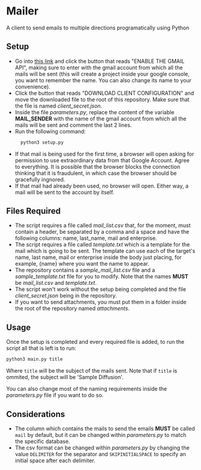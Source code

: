 # Mailer

A client to send emails to multiple directions programatically using Python

## Setup

- Go into [this link](https://developers.google.com/gmail/api/quickstart/python) and click the button that reads "ENABLE THE GMAIL API", making sure to enter with the gmail account from which all the mails will be sent (this will create a project inside your google console, you want to remember the name. You can also change its name to your convenience).
- Click the button that reads "DOWNLOAD CLIENT CONFIGURATION" and move the downloaded file to the root of this repository. Make sure that the file is named _client\_secret.json_.
- Inside the file _parameters.py_, replace the content of the variable **MAIL_SENDER** with the name of the gmail account from which all the mails will be sent and comment the last 2 lines.
- Run the following command:
  ```python
    python3 setup.py
  ```
- If that mail is being used for the first time, a browser will open asking for permission to use extraordinary data from that Google Account. Agree to everything. It is possible that the browser blocks the connection thinking that it is fraudulent, in which case the browser should be gracefully ingnored.
- If that mail had already been used, no browser will open. Either way, a mail will be sent to the account by itself.

## Files Required

- The script requires a file called _mail\_list.csv_ that, for the moment, must contain a header, be separated by a comma and a space and have the following columns: name, last_name, mail and enterprise.
- The script requires a file called _template.txt_ which is a template for the mail which is going to be sent. The template can use each of the target's name, last name, mail or enterprise inside the body just placing, for example, {name} where you want the name to appear.
- The repository contains a _sample\_mail\_list.csv_ file and a _sample\_template.txt_ file for you to modify. Note that the names **MUST** be _mail\_list.csv_ and _template.txt_.
- The script won't work without the setup being completed and the file _client\_secret.json_ being in the repository.
- If you want to send attachments, you must put them in a folder inside the root of the repository named _attachments_.

## Usage

Once the setup is completed and every required file is added, to run the script all that is left is to run:

```python
python3 main.py title
```

Where `title` will be the subject of the mails sent. Note that if `title` is ommited, the subject will be 'Sample Diffusion'.

You can also change most of the naming requirements inside the _parameters.py_ file if you want to do so.

## Considerations

- The column which contains the mails to send the emails **MUST** be called `mail` by default, but it can be changed within _parameters.py_ to match the specific database.
- The csv format can be changed within _parameters.py_ by changing the value `DELIMITER` for the separator and `SKIPINITIALSPACE` to specify an initial space after each delimiter.
